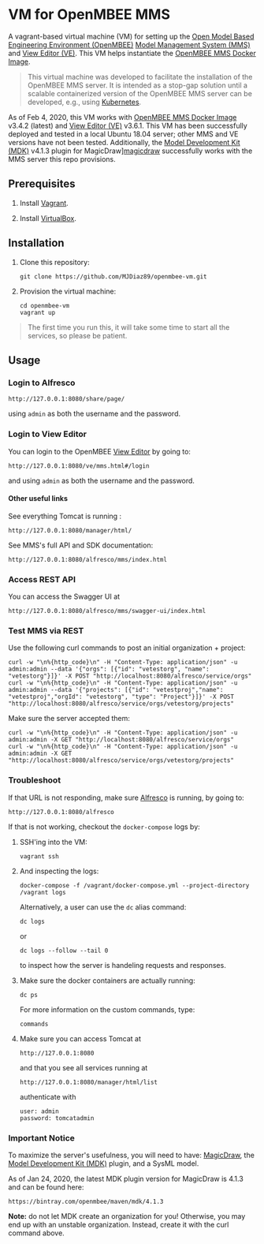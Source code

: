 # VM for OpenMBEE MMS

A vagrant-based virtual machine (VM) for setting up the [Open Model Based Engineering Environment (OpenMBEE)][openmbee]
[Model Management System (MMS)][mms] and [View Editor (VE)][view-editor].  This VM helps instantiate the [OpenMBEE MMS Docker Image][docker-image].

> This virtual machine was developed to facilitate the installation of the OpenMBEE MMS server.
It is intended as a stop-gap solution until a scalable containerized version of the OpenMBEE MMS
server can be developed, e.g., using [Kubernetes][kubernetes].

As of Feb 4, 2020, this VM works with [OpenMBEE MMS Docker Image][docker-image] v3.4.2 (latest) and [View Editor (VE)][view-editor] v3.6.1.  This VM has been successfully deployed and tested in a local Ubuntu 18.04 server; other MMS and VE versions have not been tested.  Additionally, the [Model Development Kit (MDK)][mdk] v4.1.3 plugin for MagicDraw][magicdraw] successfully works with the MMS server this repo provisions.


## Prerequisites
1. Install [Vagrant][vagrant].

2. Install [VirtualBox][virtualbox].


## Installation
1. Clone this repository:
    ```
    git clone https://github.com/MJDiaz89/openmbee-vm.git
    ```

2. Provision the virtual machine:
    ```
    cd openmbee-vm
    vagrant up
    ```

> The first time you run this, it will take some time to start all the services, so please be patient.

## Usage

### Login to Alfresco
    http://127.0.0.1:8080/share/page/
using `admin` as both the username and the password.

### Login to View Editor
You can login to the OpenMBEE [View Editor][view-editor] by going to:

    http://127.0.0.1:8080/ve/mms.html#/login

and using `admin` as both the username and the password.

#### Other useful links
See everything Tomcat is running :

    http://127.0.0.1:8080/manager/html/


See MMS's full API and SDK documentation:

    http://127.0.0.1:8080/alfresco/mms/index.html


### Access REST API
You can access the Swagger UI at

    http://127.0.0.1:8080/alfresco/mms/swagger-ui/index.html


### Test MMS via REST 
Use the following curl commands to post an initial organization + project:
```
curl -w "\n%{http_code}\n" -H "Content-Type: application/json" -u admin:admin --data '{"orgs": [{"id": "vetestorg", "name": "vetestorg"}]}' -X POST "http://localhost:8080/alfresco/service/orgs"
curl -w "\n%{http_code}\n" -H "Content-Type: application/json" -u admin:admin --data '{"projects": [{"id": "vetestproj","name": "vetestproj","orgId": "vetestorg", "type": "Project"}]}' -X POST "http://localhost:8080/alfresco/service/orgs/vetestorg/projects"
```

Make sure the server accepted them:
````
curl -w "\n%{http_code}\n" -H "Content-Type: application/json" -u admin:admin -X GET "http://localhost:8080/alfresco/service/orgs"
curl -w "\n%{http_code}\n" -H "Content-Type: application/json" -u admin:admin -X GET "http://localhost:8080/alfresco/service/orgs/vetestorg/projects"
````


### Troubleshoot
If that URL is not responding, make sure [Alfresco][alfresco] is running, by going to:

    http://127.0.0.1:8080/alfresco

If that is not working, checkout the `docker-compose` logs by:

1. SSH'ing into the VM:

    ```
    vagrant ssh
    ```

2. And inspecting the logs:

    ```
    docker-compose -f /vagrant/docker-compose.yml --project-directory /vagrant logs
    ```
    
    Alternatively, a user can use the `dc` alias command:
    
    ```
    dc logs
    ``` 
    
    or

    ```
    dc logs --follow --tail 0
    ```

    to inspect how the server is handeling requests and responses.

3. Make sure the docker containers are actually running:
    ```
    dc ps
    ```

    For more information on the custom commands, type:
    
    ```
    commands
    ``` 

4. Make sure you can access Tomcat at
   ```
   http://127.0.0.1:8080
   ```
   and that you see all services running at
   ```
   http://127.0.0.1:8080/manager/html/list
   ```
   authenticate with 
   ```
   user: admin
   password: tomcatadmin
   ```

### Important Notice
To maximize the server's usefulness, you will need to have: [MagicDraw][magicdraw], the
[Model Development Kit (MDK)][mdk] plugin, and a SysML model.

As of Jan 24, 2020, the latest MDK plugin version for MagicDraw is 4.1.3 and can be found here:

    https://bintray.com/openmbee/maven/mdk/4.1.3

**Note:** do not let MDK create an organization for you!  Otherwise, you may end up with an unstable organization.  Instead, create it with the curl command above.


[alfresco]: https://www.alfresco.com/ "Alfresco"
[docker-image]: https://hub.docker.com/r/openmbeeguest/mms-repo/ "OpenMBEE Docker Image"
[kubernetes]: https://kubernetes.io/ "Kubernetes"
[magicdraw]: https://www.nomagic.com/products/magicdraw "MagicDraw"
[mdk]: https://github.com/Open-MBEE/mdk "Model Development Kit"
[mms]: https://github.com/Open-MBEE/mms "Model Management System"
[openmbee]: http://www.openmbee.org/ "OpenMBEE"
[vagrant]: https://www.vagrantup.com/downloads.html "Vagrant"
[view-editor]: https://github.com/Open-MBEE/ve "View Editor"
[virtualbox]: https://www.virtualbox.org/wiki/Downloads "VirtualBox"
